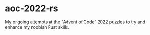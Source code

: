 # aoc-2022-rs

My ongoing attempts at the "Advent of Code" 2022 puzzles to try and enhance my noobish Rust skills.
